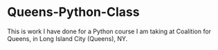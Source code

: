 Queens-Python-Class
===================

This is work I have done for a Python course I am taking at Coalition for Queens, in Long Island City (Queens), NY.  
